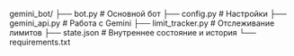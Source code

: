 gemini_bot/
├── bot.py              # Основной бот
├── config.py           # Настройки
├── gemini_api.py       # Работа с Gemini
├── limit_tracker.py    # Отслеживание лимитов
├── state.json          # Внутреннее состояние и история
└── requirements.txt
